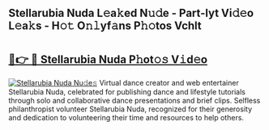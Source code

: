 ## Stellarubia Nuda L𝚎a𝚔ed N𝚞𝚍e - Part-lyt Vi𝚍𝚎o L𝚎a𝚔s - H𝚘𝚝 O𝚗𝚕yf𝚊ns P𝚑𝚘tos Vchlt

# <h2><a href="http://kf54oyq.oniu.top/?m=Stellarubia+Nuda">🔗👉 🔴 Stellarubia Nuda P𝚑ot𝚘𝚜 V𝚒d𝚎o</a></h2>

[![Stellarubia Nuda Nu𝚍e𝚜](https://i.imgur.com/0qMVB7G.gif)](http://kf54oyq.oniu.top/?m=Stellarubia+Nuda)
Virtual dance creator and web entertainer Stellarubia Nuda, celebrated for publishing dance and lifestyle tutorials through solo and collaborative dance presentations and brief clips. Selfless philanthropist volunteer Stellarubia Nuda, recognized for their generosity and dedication to volunteering their time and resources to help others.  
